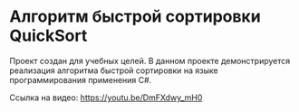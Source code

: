 # Алгоритм быстрой сортировки QuickSort #

Проект создан для учебных целей. В данном проекте демонстрируется реализация алгоритма быстрой сортировки на языке программирования применения C#.

Ссылка на видео: https://youtu.be/DmFXdwy_mH0